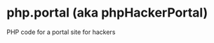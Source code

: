 php.portal (aka phpHackerPortal)
================================

PHP code for a portal site for hackers 
